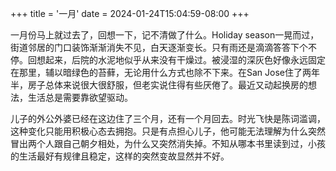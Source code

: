 +++
title = '一月'
date = 2024-01-24T15:04:59-08:00
+++

一月份马上就过去了，回想一下，记不清做了什么。Holiday season一晃而过，街道邻居的门口装饰渐渐消失不见，白天逐渐变长。只有雨还是滴滴答答下个不停。回想起来，后院的水泥地似乎从来没有干燥过。被浸湿的深灰色好像永远固定在那里，辅以暗绿色的苔藓，无论用什么方式也除不下来。在San Jose住了两年半，房子总体来说很大很舒服，但老实说住得有些厌倦了。最近又动起换房的想法，生活总是需要靠欲望驱动。

儿子的外公外婆已经在这边住了三个月，还有一个月回去。时光飞快是陈词滥调，这种变化只能用积极心态去拥抱。只是有点担心儿子，他可能无法理解为什么突然冒出两个人跟自己朝夕相处，为什么又突然消失掉。不知从哪本书里读到过，小孩的生活最好有规律且稳定，这样的突然变故显然并不好。